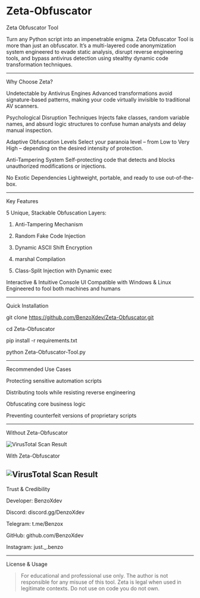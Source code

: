 # Zeta-Obfuscator

Zeta Obfuscator Tool

Turn any Python script into an impenetrable enigma.
Zeta Obfuscator Tool is more than just an obfuscator. It’s a multi-layered code anonymization system engineered to evade static analysis, disrupt reverse engineering tools, and bypass antivirus detection using stealthy dynamic code transformation techniques.


---

Why Choose Zeta?

Undetectable by Antivirus Engines
Advanced transformations avoid signature-based patterns, making your code virtually invisible to traditional AV scanners.

Psychological Disruption Techniques
Injects fake classes, random variable names, and absurd logic structures to confuse human analysts and delay manual inspection.

Adaptive Obfuscation Levels
Select your paranoia level – from Low to Very High – depending on the desired intensity of protection.

Anti-Tampering System
Self-protecting code that detects and blocks unauthorized modifications or injections.

No Exotic Dependencies
Lightweight, portable, and ready to use out-of-the-box.


---

Key Features

5 Unique, Stackable Obfuscation Layers:

1. Anti-Tampering Mechanism


2. Random Fake Code Injection


3. Dynamic ASCII Shift Encryption


4. marshal Compilation


5. Class-Split Injection with Dynamic exec



Interactive & Intuitive Console UI
Compatible with Windows & Linux
Engineered to fool both machines and humans


---

Quick Installation

git clone https://github.com/BenzoXdev/Zeta-Obfuscator.git

cd Zeta-Obfuscator

pip install -r requirements.txt

python Zeta-Obfuscator-Tool.py


---

Recommended Use Cases

Protecting sensitive automation scripts

Distributing tools while resisting reverse engineering

Obfuscating core business logic

Preventing counterfeit versions of proprietary scripts



---
Without Zeta-Obfuscator

![VirusTotal Scan Result](images/VirusTotal-Scan-Result1.png)

With Zeta-Obfuscator

![VirusTotal Scan Result](images/VirusTotal-Scan-Result2.png)
---

Trust & Credibility

Developer: BenzoXdev

Discord: discord.gg/DenzoXdev

Telegram: t.me/Benzox

GitHub: github.com/BenzoXdev

Instagram: just._.benzo


---

License & Usage

> For educational and professional use only.
The author is not responsible for any misuse of this tool.
Zeta is legal when used in legitimate contexts.
Do not use on code you do not own.

